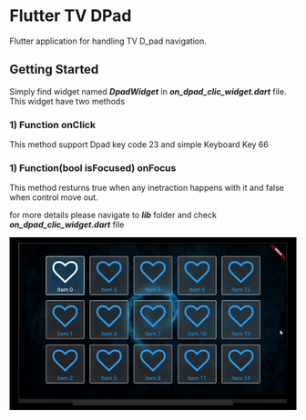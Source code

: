 # Flutter TV DPad

Flutter application for handling TV D_pad navigation.   

## Getting Started

Simply find widget named ***DpadWidget*** in ***on_dpad_clic_widget.dart*** file. This widget have two methods 

### 1) Function onClick
This method support Dpad key code 23 and simple Keyboard Key 66

### 1) Function(bool isFocused) onFocus
This method resturns true when any inetraction happens with it and false when control move out.

for more details please navigate to ***lib*** folder and check ***on_dpad_clic_widget.dart*** file

![Alt Text](https://github.com/UmairKhalid786/Flutter_DPad/blob/master/demo.gif)


